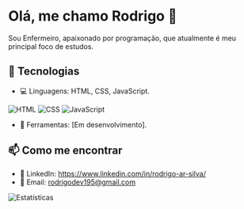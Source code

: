 # Olá, me chamo Rodrigo 👋
Sou Enfermeiro, apaixonado por programação, que atualmente é meu principal foco de estudos.

## 🚀 Tecnologias
- 💻 Linguagens: HTML, CSS, JavaScript.

![HTML](https://img.shields.io/badge/HTML-E34F26?style=for-the-badge&logo=html5&logoColor=white)
![CSS](https://img.shields.io/badge/CSS-1572B6?style=for-the-badge&logo=css3&logoColor=white)
![JavaScript](https://img.shields.io/badge/JavaScript-F7DF1E?style=for-the-badge&logo=javascript&logoColor=black)

- 🔧 Ferramentas: [Em desenvolvimento].

## 📫 Como me encontrar
- 💼 LinkedIn: https://www.linkedin.com/in/rodrigo-ar-silva/
- 📧 Email: rodrigodev195@gmail.com

![Estatísticas](https://github-readme-stats.vercel.app/api?username=Rodrigo195&show_icons=true&theme=dracula)
